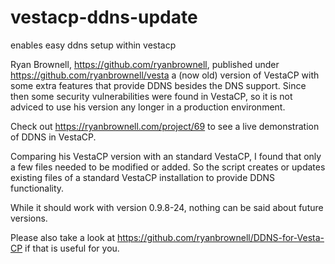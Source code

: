 # vestacp-ddns-update
enables easy ddns setup within vestacp

Ryan Brownell, https://github.com/ryanbrownell, published under https://github.com/ryanbrownell/vesta a (now old) version 
of VestaCP with some extra features that provide DDNS besides the DNS support. Since then some security vulnerabilities 
were found in VestaCP, so it is not adviced to use his version any longer in a production environment.

Check out https://ryanbrownell.com/project/69 to see a live demonstration of DDNS in VestaCP.

Comparing his VestaCP version with an standard VestaCP, I found that only a few files needed to be modified or added. So
the script creates or updates existing files of a standard VestaCP installation to provide DDNS functionality.

While it should work with version 0.9.8-24, nothing can be said about future versions.

Please also take a look at https://github.com/ryanbrownell/DDNS-for-Vesta-CP if that is useful for you.
